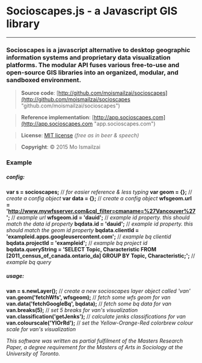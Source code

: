 # Socioscapes.js  -  a Javascript GIS library
***

### Socioscapes is a javascript alternative to desktop geographic information systems and proprietary data visualization platforms. The modular API fuses various free-to-use and open-source GIS libraries into an organized, modular, and sandboxed environment.

>**Source code**:     [http://github.com/moismailzai/socioscapes](http://github.com/moismailzai/socioscapes "github.com/moismailzai/socioscapes")

>**Reference implementation**:  [http://app.socioscapes.com](http://app.socioscapes.com "app.socioscapes.com")
  
>**License**:         [MIT license](http://opensource.org/licenses/MIT "MIT license") *(free as in beer & speech)*
   
>**Copyright**:       &copy; 2015 Mo Ismailzai

### Example
>
##### config:
**var s = socioscapes;** // *for easier reference & less typing*
**var geom = {};** // *create a config object*
**var data = {};** // *create a config object*
**wfsgeom.url = 'http://www.mywfsserver.com&cql_filter=cmaname=%27Vancouver%27';** // *example url*
**wfsgeom.id = 'dauid';** // *example id property. this should match the data id property*
**bqdata.id = 'dauid';** // *example id property. this should match the geom id property*
**bqdata.clientId = 'exampleid.apps.googleusercontent.com';** // *example bq clientid*
**bqdata.projectId = 'exampleid';** // *example bq project id*
**bqdata.queryString = 'SELECT Topic, Characteristic FROM [2011_census_of_canada.ontario_da] GROUP BY Topic, Characteristic;';** // *example bq query*

>
##### usage:  
**van = s.newLayer();** // *create a new socioscapes layer object called 'van'*
**van.geom('fetchWfs', wfsgeom);** // *fetch some wfs geom for van*
**van.data('fetchGoogleBq', bqdata);** // *fetch some bq data for van*
**van.breaks(5);** // *set 5 breaks for van's visualization*
**van.classification('getJenks');** // *calculate jenks classifications for van*
**van.colourscale('YlOrRd');** // *set the Yellow-Orange-Red colorbrew colour scale for van's visualization*


*This software was written as partial fulfilment of the Masters Research Paper, a degree requirement for the Masters of Arts in Sociology at the University of Toronto.*